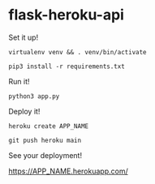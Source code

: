 # flask-heroku-api

Set it up!
 
`virtualenv venv && . venv/bin/activate`

`pip3 install -r requirements.txt`


Run it!

`python3 app.py`


Deploy it!


`heroku create APP_NAME`

`git push heroku main`


See your deployment!

https://APP_NAME.herokuapp.com/
